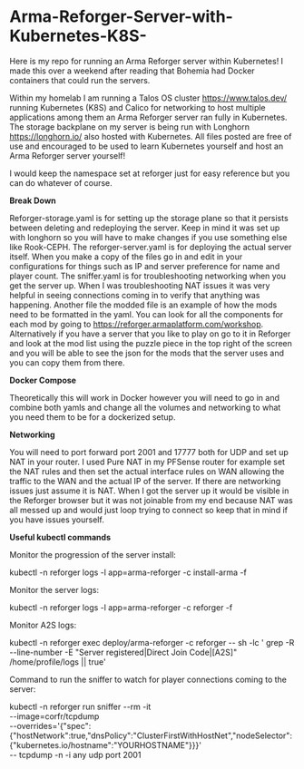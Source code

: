 # Arma-Reforger-Server-with-Kubernetes-K8S-

Here is my repo for running an Arma Reforger server within Kubernetes! I made this over a weekend after reading that Bohemia had Docker containers that could run the servers. 

Within my homelab I am running a Talos OS cluster https://www.talos.dev/ running Kubernetes (K8S) and Calico for networking to host multiple applications among them an Arma Reforger server ran fully in Kubernetes. The storage backplane on my server is being run with Longhorn https://longhorn.io/ also hosted with Kubernetes. All files posted are free of use and encouraged to be used to learn Kubernetes yourself and host an Arma Reforger server yourself!

I would keep the namespace set at reforger just for easy reference but you can do whatever of course.

**Break Down**

Reforger-storage.yaml is for setting up the storage plane so that it persists between deleting and redeploying the server. Keep in mind it was set up with longhorn so you will have to make changes if you use something else like Rook-CEPH. The reforger-server.yaml is for deploying the actual server itself. When you make a copy of the files go in and edit in your configurations for things such as IP and server preference for name and player count. The sniffer.yaml is for troubleshooting networking when you get the server up. When I was troubleshooting NAT issues it was very helpful in seeing connections coming in to verify that anything was happening. Another file the modded file is an example of how the mods need to be formatted in the yaml. You can look for all the components for each mod by going to https://reforger.armaplatform.com/workshop. Alternatively if you have a server that you like to play on go to it in Reforger and look at the mod list using the puzzle piece in the top right of the screen and you will be able to see the json for the mods that the server uses and you can copy them from there. 

**Docker Compose** 

Theoretically this will work in Docker however you will need to go in and combine both yamls and change all the volumes and networking to what you need them to be for a dockerized setup.

**Networking**

You will need to port forward port 2001 and 17777 both for UDP and set up NAT in your router. I used Pure NAT in my PFSense router for example set the NAT rules and then set the actual interface rules on WAN allowing the traffic to the WAN and the actual IP of the server. If there are networking issues just assume it is NAT. When I got the server up it would be visible in the Reforger browser but it was not joinable from my end because NAT was all messed up and would just loop trying to connect so keep that in mind if you have issues yourself.  

**Useful kubectl commands** 

Monitor the progression of the server install: 

kubectl -n reforger logs -l app=arma-reforger -c install-arma -f

Monitor the server logs:

kubectl -n reforger logs -l app=arma-reforger -c reforger -f

Monitor A2S logs: 

kubectl -n reforger exec deploy/arma-reforger -c reforger -- sh -lc ' 
grep -R --line-number -E "Server registered|Direct Join Code|\[A2S\]" /home/profile/logs || true'

Command to run the sniffer to watch for player connections coming to the server:

kubectl -n reforger run sniffer --rm -it \
  --image=corfr/tcpdump \
  --overrides='{"spec":{"hostNetwork":true,"dnsPolicy":"ClusterFirstWithHostNet","nodeSelector":{"kubernetes.io/hostname":"YOURHOSTNAME"}}}' \
  -- tcpdump -n -i any udp port 2001
